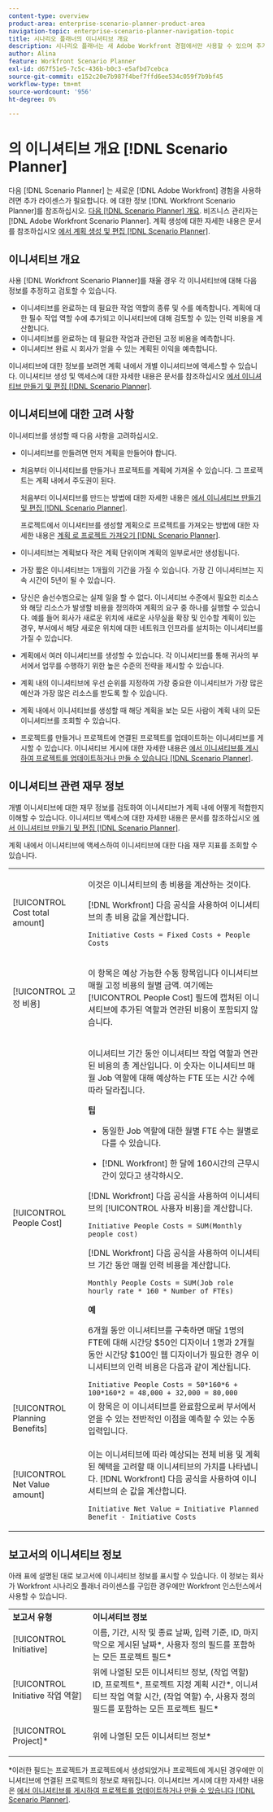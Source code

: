 ```yaml
---
content-type: overview
product-area: enterprise-scenario-planner-product-area
navigation-topic: enterprise-scenario-planner-navigation-topic
title: 시나리오 플래너의 이니셔티브 개요
description: 시나리오 플래너는 새 Adobe Workfront 경험에서만 사용할 수 있으며 추가 라이센스가 필요합니다. Workfront 시나리오 계획자에 대한 자세한 내용은 시나리오 계획자 개요를 참조하십시오.
author: Alina
feature: Workfront Scenario Planner
exl-id: d67f51e5-7c5c-436b-b0c3-e5afbd7cebca
source-git-commit: e152c20e7b987f4bef7ffd6ee534c059f7b9bf45
workflow-type: tm+mt
source-wordcount: '956'
ht-degree: 0%

---
```


# 의 이니셔티브 개요 [!DNL Scenario Planner]

다음 [!DNL Scenario Planner] 는 새로운 [!DNL Adobe Workfront] 경험을 사용하려면 추가 라이센스가 필요합니다. 에 대한 정보 [!DNL Workfront Scenario Planner]를 참조하십시오. [다음 [!DNL Scenario Planner] 개요](../scenario-planner/scenario-planner-overview.md).
비즈니스 관리자는 [!DNL Adobe Workfront Scenario Planner]. 계획 생성에 대한 자세한 내용은 문서를 참조하십시오 [에서 계획 생성 및 편집 [!DNL Scenario Planner]](../scenario-planner/create-and-edit-plans.md).

## 이니셔티브 개요

사용 [!DNL Workfront Scenario Planner]를 채울 경우 각 이니셔티브에 대해 다음 정보를 추정하고 검토할 수 있습니다.

* 이니셔티브를 완료하는 데 필요한 작업 역할의 종류 및 수를 예측합니다. 계획에 대한 필수 작업 역할 수에 추가되고 이니셔티브에 대해 검토할 수 있는 인력 비용을 계산합니다.
* 이니셔티브를 완료하는 데 필요한 작업과 관련된 고정 비용을 예측합니다.
* 이니셔티브 완료 시 회사가 얻을 수 있는 계획된 이익을 예측합니다.

이니셔티브에 대한 정보를 보려면 계획 내에서 개별 이니셔티브에 액세스할 수 있습니다. 이니셔티브 생성 및 액세스에 대한 자세한 내용은 문서를 참조하십시오 [에서 이니셔티브 만들기 및 편집 [!DNL Scenario Planner]](../scenario-planner/create-and-edit-initiatives.md).

## 이니셔티브에 대한 고려 사항

이니셔티브를 생성할 때 다음 사항을 고려하십시오.

* 이니셔티브를 만들려면 먼저 계획을 만들어야 합니다.
* 처음부터 이니셔티브를 만들거나 프로젝트를 계획에 가져올 수 있습니다. 그 프로젝트는 계획 내에서 주도권이 된다.

   처음부터 이니셔티브를 만드는 방법에 대한 자세한 내용은 [에서 이니셔티브 만들기 및 편집 [!DNL Scenario Planner]](../scenario-planner/create-and-edit-initiatives.md).

   프로젝트에서 이니셔티브를 생성할 계획으로 프로젝트를 가져오는 방법에 대한 자세한 내용은 [계획 로 프로젝트 가져오기 [!DNL Scenario Planner]](../scenario-planner/import-projects-to-plans.md).

* 이니셔티브는 계획보다 작은 계획 단위이며 계획의 일부로서만 생성됩니다.
* 가장 짧은 이니셔티브는 1개월의 기간을 가질 수 있습니다. 가장 긴 이니셔티브는 지속 시간이 5년이 될 수 있습니다.
* 당신은 솔선수범으로는 실제 일을 할 수 없다. 이니셔티브 수준에서 필요한 리소스와 해당 리소스가 발생할 비용을 정의하여 계획의 요구 중 하나를 실행할 수 있습니다. 예를 들어 회사가 새로운 위치에 새로운 사무실을 확장 및 인수할 계획이 있는 경우, 부서에서 해당 새로운 위치에 대한 네트워크 인프라를 설치하는 이니셔티브를 가질 수 있습니다.
* 계획에서 여러 이니셔티브를 생성할 수 있습니다. 각 이니셔티브를 통해 귀사의 부서에서 업무를 수행하기 위한 높은 수준의 전략을 제시할 수 있습니다.
* 계획 내의 이니셔티브에 우선 순위를 지정하여 가장 중요한 이니셔티브가 가장 많은 예산과 가장 많은 리소스를 받도록 할 수 있습니다.
* 계획 내에서 이니셔티브를 생성할 때 해당 계획을 보는 모든 사람이 계획 내의 모든 이니셔티브를 조회할 수 있습니다.

   <!--
  <p data-mc-conditions="QuicksilverOrClassic.Draft mode">(NOTE: this might change when we add to the access levels granularity)</p>
  -->

* 프로젝트를 만들거나 프로젝트에 연결된 프로젝트를 업데이트하는 이니셔티브를 게시할 수 있습니다. 이니셔티브 게시에 대한 자세한 내용은 [에서 이니셔티브를 게시하여 프로젝트를 업데이트하거나 만들 수 있습니다 [!DNL Scenario Planner]](../scenario-planner/publish-scenarios-update-projects.md).

## 이니셔티브 관련 재무 정보

개별 이니셔티브에 대한 재무 정보를 검토하여 이니셔티브가 계획 내에 어떻게 적합한지 이해할 수 있습니다. 이니셔티브 액세스에 대한 자세한 내용은 문서를 참조하십시오 [에서 이니셔티브 만들기 및 편집 [!DNL Scenario Planner]](../scenario-planner/create-and-edit-initiatives.md).

계획 내에서 이니셔티브에 액세스하여 이니셔티브에 대한 다음 재무 지표를 조회할 수 있습니다.

<!--
<p>(NOTE: several instances drafted in the table below!) </p>
-->

<table style="table-layout:auto"> 
 <col> 
 <col> 
 <tbody> 
  <tr> 
   <td role="rowheader">[!UICONTROL Cost total amount]</td> 
   <td> <p style="font-weight: normal;">이것은 이니셔티브의 총 비용을 계산하는 것이다. </p> <p style="font-weight: normal;">[!DNL Workfront] 다음 공식을 사용하여 이니셔티브의 총 비용 값을 계산합니다.</p> <p style="font-weight: normal;"><code>Initiative Costs = Fixed Costs + People Costs</code> </p> </td> 
  </tr> 
  <tr> 
   <td role="rowheader">[!UICONTROL 고정 비용]</td> 
   <td> <p><span style="font-weight: normal;">이 항목은 예상 가능한 수동 항목입니다 <span>이니셔티브 매월 고정 비용의 월별 금액.</span> 여기에는 [!UICONTROL People Cost] 필드에 캡처된 이니셔티브에 추가된 역할과 연관된 비용이 포함되지 않습니다.</span> </p> </td> 
  </tr> 
  <tr> 
   <td role="rowheader">[!UICONTROL People Cost]</td> 
   <td> <p style="font-weight: normal;">이니셔티브 기간 동안 이니셔티브 작업 역할과 연관된 비용의 총 계산입니다. 이 숫자는 이니셔티브 매월 Job 역할에 대해 예상하는 FTE 또는 시간 수에 따라 달라집니다. </p> 
     <p><b>팁</b>  
     <ul> 
      <li> <p>동일한 Job 역할에 대한 월별 FTE 수는 월별로 다를 수 있습니다.</p> </li> 
      <li> <p>[!DNL Workfront] 한 달에 160시간의 근무시간이 있다고 생각하시오. </p> </li> 
     </ul> 
     <p>[!DNL Workfront] 다음 공식을 사용하여 이니셔티브의 [!UICONTROL 사용자 비용]을 계산합니다.</p> <p><code>Initiative People Costs = SUM(Monthly people cost)</code> </p> 
    <p> [!DNL Workfront] 다음 공식을 사용하여 이니셔티브 기간 동안 매월 인력 비용을 계산합니다.</p> 
     <p><code>Monthly People Costs = SUM(Job role hourly rate * 160 * Number of FTEs)</code> </p> 
      <p><b>예</b></p>
      <p>6개월 동안 이니셔티브를 구축하면 매달 1명의 FTE에 대해 시간당 $50인 디자이너 1명과 2개월 동안 시간당 $100인 웹 디자이너가 필요한 경우 이니셔티브의 인력 비용은 다음과 같이 계산됩니다.</p>
      <code>Initiative People Costs = 50*160*6 + 100*160*2 = 48,000 + 32,000 = 80,000</code>        
  </td> 
  </tr> 
  <tr> 
   <td role="rowheader">[!UICONTROL Planning Benefits]</td> 
   <td>이 항목은 이 이니셔티브를 완료함으로써 부서에서 얻을 수 있는 전반적인 이점을 예측할 수 있는 수동 입력입니다. </td> 
  </tr> 
  <tr> 
   <td role="rowheader">[!UICONTROL Net Value amount]</td> 
   <td> <p style="font-weight: normal;">이는 이니셔티브에 따라 예상되는 전체 비용 및 계획된 혜택을 고려할 때 이니셔티브의 가치를 나타냅니다. [!DNL Workfront] 다음 공식을 사용하여 이니셔티브의 순 값을 계산합니다.</p> <p style="font-weight: normal;"><code>Initiative Net Value = Initiative Planned Benefit - Initiative Costs</code> </p> </td> 
  </tr> 
 </tbody> 
</table>

<!--drafted content from People Costs:
(NOTE: drafted below)</p> 
       <p>Depending on whether the plan is set up to use FTEs or hours, Workfront uses the following formulas to calculate People Cost:</p> 
       <ul> 
        <li> <p>When using FTEs: </p> <p><code>People Costs = SUM(Job role hourly rate * Number of months in the Duration * 160 * Number of FTEs)</code>, where 160 is the total number of working hours in a month. </p> <p class="example" data-mc-autonum="<b>Example: </b>"><span class="autonumber"><span><b>Example: </b></span></span><span style="font-weight: normal;"> When estimating resources using FTEs,(NOTE: drafted and yellow and fix the rest of the sentence)
      <p>When using hours:</p> 
      <p><code>Monthly People Costs = SUM(Job role hourly rate * Number of hours estimated for an initiative)</code> </p> 
      <p>For information about setting up the plan to use hours or FTE, see <a href="../scenario-planner/create-and-edit-plans.md" class="MCXref xref">Create and edit plans in the Scenario Planner</a>.</p>-->

## 보고서의 이니셔티브 정보

아래 표에 설명된 대로 보고서에 이니셔티브 정보를 표시할 수 있습니다. 이 정보는 회사가 Workfront 시나리오 플래너 라이센스를 구입한 경우에만 Workfront 인스턴스에서 사용할 수 있습니다.

<table style="table-layout:auto"> 
 <col> 
 <col> 
 <tbody> 
  <tr> 
   <td><b>보고서 유형</b></td> 
   <td><b>이니셔티브 정보</b></td> 
  </tr> 
  <tr> 
   <td>[!UICONTROL Initiative] </td> 
   <td>이름, 기간, 시작 및 종료 날짜, 입력 기준, ID, 마지막으로 게시된 날짜*, 사용자 정의 필드를 포함하는 모든 프로젝트 필드*</td> 
  </tr> 
  <tr> 
   <td>[!UICONTROL Initiative 작업 역할]</td> 
   <td>위에 나열된 모든 이니셔티브 정보, (작업 역할) ID, 프로젝트*, 프로젝트 지정 계획 시간*, 이니셔티브 작업 역할 시간, (작업 역할) 수, 사용자 정의 필드를 포함하는 모든 프로젝트 필드*</td> 
  </tr> 
  <tr> 
   <td><p>[!UICONTROL Project]*</p></td> 
   <td> <p>위에 나열된 모든 이니셔티브 정보*</p> </td> 
  </tr> 
 </tbody> 
</table>

*이러한 필드는 프로젝트가 프로젝트에서 생성되었거나 프로젝트에 게시된 경우에만 이니셔티브에 연결된 프로젝트의 정보로 채워집니다. 이니셔티브 게시에 대한 자세한 내용은 [에서 이니셔티브를 게시하여 프로젝트를 업데이트하거나 만들 수 있습니다 [!DNL Scenario Planner]](../scenario-planner/publish-scenarios-update-projects.md).

